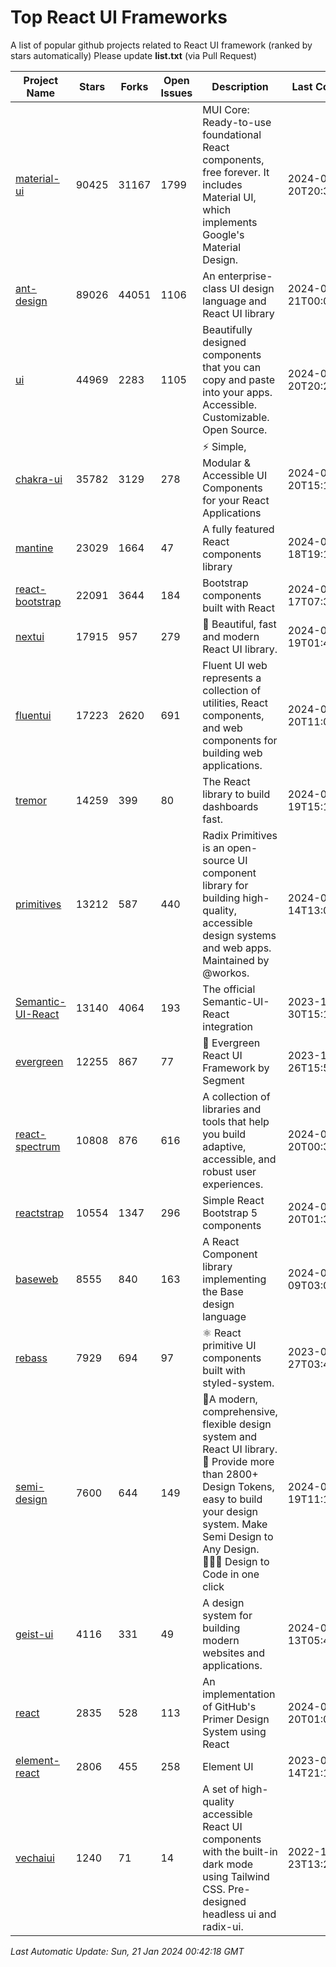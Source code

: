 # Top React UI Frameworks

A list of popular github projects related to React UI framework (ranked by stars automatically)
Please update **list.txt** (via Pull Request)

| Project Name | Stars | Forks | Open Issues | Description | Last Commit |
| ------------ | ----- | ----- | ----------- | ----------- | ----------- |
| [material-ui](https://github.com/mui/material-ui) |90425|31167|1799|MUI Core: Ready-to-use foundational React components, free forever. It includes Material UI, which implements Google&#39;s Material Design.|2024-01-20T20:36:51Z|
| [ant-design](https://github.com/ant-design/ant-design) |89026|44051|1106|An enterprise-class UI design language and React UI library|2024-01-21T00:03:39Z|
| [ui](https://github.com/shadcn-ui/ui) |44969|2283|1105|Beautifully designed components that you can copy and paste into your apps. Accessible. Customizable. Open Source.|2024-01-20T20:25:21Z|
| [chakra-ui](https://github.com/chakra-ui/chakra-ui) |35782|3129|278|⚡️ Simple, Modular &amp; Accessible UI Components for your React Applications|2024-01-20T15:18:29Z|
| [mantine](https://github.com/mantinedev/mantine) |23029|1664|47|A fully featured React components library|2024-01-18T19:13:22Z|
| [react-bootstrap](https://github.com/react-bootstrap/react-bootstrap) |22091|3644|184|Bootstrap components built with React|2024-01-17T07:36:41Z|
| [nextui](https://github.com/nextui-org/nextui) |17915|957|279|🚀   Beautiful, fast and modern React UI library.|2024-01-19T01:42:36Z|
| [fluentui](https://github.com/microsoft/fluentui) |17223|2620|691|Fluent UI web represents a collection of utilities, React components, and web components for building web applications.|2024-01-20T11:05:55Z|
| [tremor](https://github.com/tremorlabs/tremor) |14259|399|80|The React library to build dashboards fast.|2024-01-19T15:13:24Z|
| [primitives](https://github.com/radix-ui/primitives) |13212|587|440|Radix Primitives is an open-source UI component library for building high-quality, accessible design systems and web apps. Maintained by @workos.|2024-01-14T13:00:10Z|
| [Semantic-UI-React](https://github.com/Semantic-Org/Semantic-UI-React) |13140|4064|193|The official Semantic-UI-React integration|2023-12-30T15:12:33Z|
| [evergreen](https://github.com/segmentio/evergreen) |12255|867|77|🌲 Evergreen React UI Framework by Segment|2023-12-26T15:50:08Z|
| [react-spectrum](https://github.com/adobe/react-spectrum) |10808|876|616|A collection of libraries and tools that help you build adaptive, accessible, and robust user experiences.|2024-01-20T00:33:36Z|
| [reactstrap](https://github.com/reactstrap/reactstrap) |10554|1347|296|Simple React Bootstrap 5 components|2024-01-20T01:32:22Z|
| [baseweb](https://github.com/uber/baseweb) |8555|840|163|A React Component library implementing the Base design language|2024-01-09T03:03:22Z|
| [rebass](https://github.com/rebassjs/rebass) |7929|694|97|:atom_symbol: React primitive UI components built with styled-system.|2023-07-27T03:42:53Z|
| [semi-design](https://github.com/DouyinFE/semi-design) |7600|644|149|🚀A modern, comprehensive, flexible design system and React UI library. 🎨 Provide more than 2800+ Design Tokens, easy to build your design system. Make Semi Design to Any Design.  🧑🏻‍💻 Design to Code in one click |2024-01-19T11:10:05Z|
| [geist-ui](https://github.com/geist-org/geist-ui) |4116|331|49|A design system for building modern websites and applications.|2024-01-13T05:49:45Z|
| [react](https://github.com/primer/react) |2835|528|113|An implementation of GitHub&#39;s Primer Design System using React|2024-01-20T01:04:33Z|
| [element-react](https://github.com/ElemeFE/element-react) |2806|455|258|Element UI|2023-01-14T21:13:08Z|
| [vechaiui](https://github.com/vechai/vechaiui) |1240|71|14|A set of high-quality accessible React UI components with the built-in dark mode using Tailwind CSS. Pre-designed headless ui and radix-ui.|2022-12-23T13:29:41Z|

*Last Automatic Update: Sun, 21 Jan 2024 00:42:18 GMT*